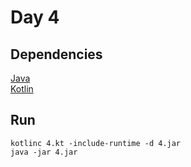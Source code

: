 # Day 4

## Dependencies

[Java](https://java.com/)  
[Kotlin](https://kotlinlang.org/)  

## Run

    kotlinc 4.kt -include-runtime -d 4.jar
    java -jar 4.jar
